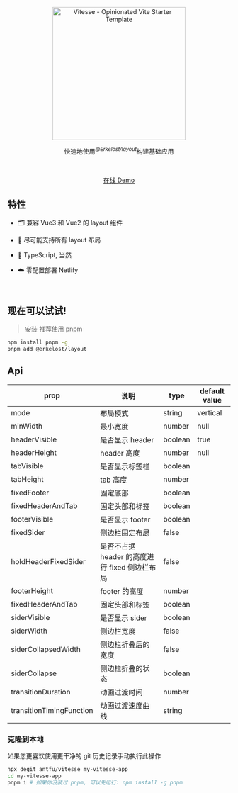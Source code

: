 <p align='center'>
  <img src='https://naive-ui-admin.vercel.app/assets/nav-theme-dark.be6f2a3d.svg' alt='Vitesse - Opinionated Vite Starter Template' width='300'/>
</p>
<p align='center'>
快速地使用<sup><em>@Erkelost/layout</em></sup>构建基础应用 
<br> 
</p>

<br>

<p align='center'>
<a href="https://vitesse.netlify.app/">在线 Demo</a>
</p>

## 特性

- 🗂 兼容 Vue3 和 Vue2 的 layout 组件

- 🎨 尽可能支持所有 layout 布局

- 🦾 TypeScript, 当然

- ☁️ 零配置部署 Netlify

<br>

## 现在可以试试!

> 安装 推荐使用 pnpm

```bash
npm install pnpm -g
pnpm add @erkelost/layout
```

## Api

| prop                     | 说明                                          | type    | default value |
| ------------------------ | --------------------------------------------- | ------- | ------------- |
| mode                     | 布局模式                                      | string  | vertical      |
| minWidth                 | 最小宽度                                      | number  | null          |
| headerVisible            | 是否显示 header                               | boolean | true          |
| headerHeight             | header 高度                                   | number  | null          |
| tabVisible               | 是否显示标签栏                                | boolean |               |
| tabHeight                | tab 高度                                      | number  |               |
| fixedFooter              | 固定底部                                      | boolean |               |
| fixedHeaderAndTab        | 固定头部和标签                                | boolean |               |
| footerVisible            | 是否显示 footer                               | boolean |               |
| fixedSider               | 侧边栏固定布局                                | false   |               |
| holdHeaderFixedSider     | 是否不占据 header 的高度进行 fixed 侧边栏布局 | false   |               |
| footerHeight             | footer 的高度                                 | number  |               |
| fixedHeaderAndTab        | 固定头部和标签                                | boolean |               |
| siderVisible             | 是否显示 sider                                | boolean |               |
| siderWidth               | 侧边栏宽度                                    | false   |               |
| siderCollapsedWidth      | 侧边栏折叠后的宽度                            | false   |               |
| siderCollapse            | 侧边栏折叠的状态                              | boolean |               |
| transitionDuration       | 动画过渡时间                                  | number  |               |
| transitionTimingFunction | 动画过渡速度曲线                              | string  |               |

### 克隆到本地

如果您更喜欢使用更干净的 git 历史记录手动执行此操作

```bash
npx degit antfu/vitesse my-vitesse-app
cd my-vitesse-app
pnpm i # 如果你没装过 pnpm, 可以先运行: npm install -g pnpm
```